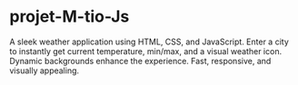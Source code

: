 # projet-M-tio-Js
A sleek weather application using HTML, CSS, and JavaScript. Enter a city to instantly get current temperature, min/max, and a visual weather icon. Dynamic backgrounds enhance the experience. Fast, responsive, and visually appealing.
